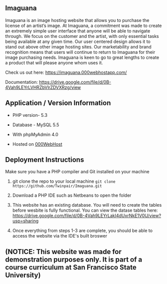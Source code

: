 ## Imaguana 

Imaguana is an image hosting website that allows you to purchase the license of an artist’s image. At Imaguana, a commitment was made to create an extremely simple user interface that anyone will be able to navigate through. We focus on the customer and the artist, with only essential tasks being available at any given time. Our user centered design allows it to stand out above other image hosting sites. Our marketability and brand recognition means that users will continue to return to Imaguana for their image purchasing needs. Imaguana is keen to go to great lengths to create a product that will please anyone whom uses it. 

Check us out here: https://imaguana.000webhostapp.com/

Documentation: https://drive.google.com/file/d/0B-4Vah9LEYrLVHRZbVlrZDVXRzg/view

## Application / Version Information

* PHP version- 5.3

* Database - MySQL 5.5

* With phpMyAdmin 4.0

* Hosted on <a href="https://www.000webhost.com/">000WebHost</a>

## Deployment Instructions

Make sure you have a PHP compiler and Git installed on your machine

1) git clone the repo to your local machine `git clone https://github.com/Twinpair/Imaguana.git`

2) Download a PHP IDE such as Netbeans to open the folder

3) This website has an existing database. You will need to create the tables before wesbite is fully functional. You can view the datase tables here: https://drive.google.com/file/d/0B-4Vah9LEYrLakI4dUxrNkE1V0U/view?usp=sharing

4) Once everything from steps 1-3 are complete, you should be able to access the website via the IDE's built broswer

## (NOTICE: This website was made for demonstration purposes only. It is part of a course curriculum at San Francisco State University)
